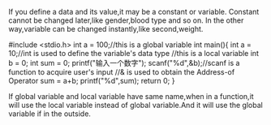 If you define a data and its value,it may be a constant or variable.
Constant cannot be changed later,like gender,blood type and so on.
In the other way,variable can be changed instantly,like second,weight.

#include <stdio.h>
int a = 100;//this is a global variable
int main(){
  int a = 10;//int is used to define the variable's data type //this is a local variable
  int b = 0;
  int sum = 0;
  printf("输入一个数字");
  scanf("%d",&b);//scanf is a function to acquire user's input //& is used to obtain the Address-of Operator
  sum = a+b;
  printf("%d",sum);
  return 0;
}

If global variable and local variable have same name,when in a function,it will use the local variable instead of global variable.And it will use the global variable if in the outside.
